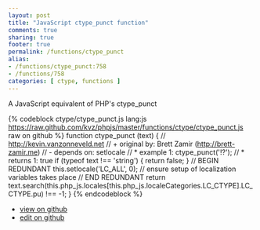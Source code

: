 ```yaml
---
layout: post
title: "JavaScript ctype_punct function"
comments: true
sharing: true
footer: true
permalink: /functions/ctype_punct
alias:
- /functions/ctype_punct:758
- /functions/758
categories: [ ctype, functions ]
---
```

A JavaScript equivalent of PHP's ctype_punct
<!-- more -->
{% codeblock ctype/ctype_punct.js lang:js https://raw.github.com/kvz/phpjs/master/functions/ctype/ctype_punct.js raw on github %}
function ctype_punct (text) {
    // http://kevin.vanzonneveld.net
    // +   original by: Brett Zamir (http://brett-zamir.me)
    // -    depends on: setlocale
    // *     example 1: ctype_punct('!?');
    // *     returns 1: true
    if (typeof text !== 'string') {
        return false;
    }
    // BEGIN REDUNDANT
    this.setlocale('LC_ALL', 0); // ensure setup of localization variables takes place
    // END REDUNDANT
    return text.search(this.php_js.locales[this.php_js.localeCategories.LC_CTYPE].LC_CTYPE.pu) !== -1;
}
{% endcodeblock %}
<ul>
 <li><a href="https://github.com/kvz/phpjs/blob/master/functions/ctype/ctype_punct.js">view on github</a></li>
 <li><a href="https://github.com/kvz/phpjs/edit/master/functions/ctype/ctype_punct.js">edit on github</a></li>
</ul>
